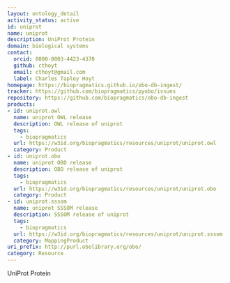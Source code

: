 ```yaml
---
layout: ontology_detail
activity_status: active
id: uniprot
name: uniprot
description: UniProt Protein
domain: biological systems
contact:
  orcid: 0000-0003-4423-4370
  github: cthoyt
  email: cthoyt@gmail.com
  label: Charles Tapley Hoyt
homepage: https://biopragmatics.github.io/obo-db-ingest/
tracker: https://github.com/biopragmatics/pyobo/issues
repository: https://github.com/biopragmatics/obo-db-ingest
products:
- id: uniprot.owl
  name: uniprot OWL release
  description: OWL release of uniprot
  tags:
    - biopragmatics
  url: https://w3id.org/biopragmatics/resources/uniprot/uniprot.owl
  category: Product
- id: uniprot.obo
  name: uniprot OBO release
  description: OBO release of uniprot
  tags:
    - biopragmatics
  url: https://w3id.org/biopragmatics/resources/uniprot/uniprot.obo
  category: Product
- id: uniprot.sssom
  name: uniprot SSSOM release
  description: SSSOM release of uniprot
  tags:
    - biopragmatics
  url: https://w3id.org/biopragmatics/resources/uniprot/uniprot.sssom
  category: MappingProduct
uri_prefix: http://purl.obolibrary.org/obo/
category: Resource
---
```


UniProt Protein
